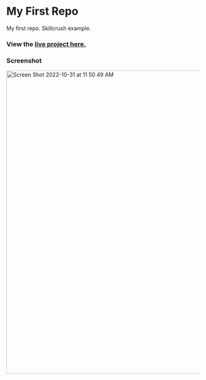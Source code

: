 # My First Repo
My first repo. Skillcrush example.

### View the [live project here.](https://kirstendarling.github.io/My-First-Repo/)

### Screenshot
<img width="792" alt="Screen Shot 2022-10-31 at 11 50 49 AM" src="https://user-images.githubusercontent.com/54489152/199075531-c7bd8c85-2d40-40fd-82e0-169c3b305f75.png">
